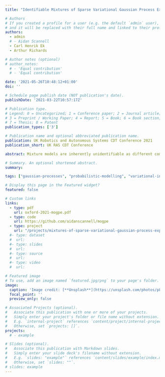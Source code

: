 ```yaml
---
title: "Identifiable Mixtures of Sparse Variational Gaussian Process Experts"

# Authors
# If you created a profile for a user (e.g. the default `admin` user), write the username (folder name) here
# and it will be replaced with their full name and linked to their profile.
authors:
  - admin
  # - Aidan Scannell
  - Carl Henrik Ek
  - Arthur Richards

# Author notes (optional)
# author_notes:
  # - 'Equal contribution'
  # - 'Equal contribution'

date: '2021-05-26T10:48:12+01:00'
doi: ''

# Schedule page publish date (NOT publication's date).
publishDate: '2021-03-22T10:57:17Z'

# Publication type.
# Legend: 0 = Uncategorized; 1 = Conference paper; 2 = Journal article;
# 3 = Preprint / Working Paper; 4 = Report; 5 = Book; 6 = Book section;
# 7 = Thesis; 8 = Patent
publication_types: ['3']

# Publication name and optional abbreviated publication name.
publication: UK Robotics and Autonomous Systems CDT Conference 2021
publication_short: UK RAS CDT Conference

abstract: Mixture models are inherently unidentifiable as different combinations of component distributions and mixture weights can generate the same distributions over the observations. We propose a scalable Mixture of Experts model where both the experts and gating functions are modelled using Gaussian processes. Importantly, this balanced treatment of the experts and the gating network introduces an interplay between the different parts of the model. This can be used to constrain the set of admissible functions reducing the identifiability issues normally associated with mixture models. The model resembles the original Mixture of Gaussian Process Experts method with a GP-based gating network. However, we derive a variational inference scheme that allows for stochastic updates enabling the model to be used in a more scalable fashion.

# Summary. An optional shortened abstract.
summary: 

tags: ["gaussian-processes", "probabilistic-modelling", "variational-inference", "machine-learning", "python", "GPflow", "TensorFlow", "Bayesian-inference"]

# Display this page in the Featured widget?
featured: false

# Custom links
links:
  - type: pdf
    url: oxford-2021-mogpe.pdf
  - type: code
    url: https://github.com/aidanscannell/mogpe
  - type: project
    url: "/projects/mixtures-of-sparse-variational-gaussian-process-experts/"
  #- type: dataset
  #  url: 
  #- type: slides
  #  url: 
  #- type: source
  #  url: 
  #- type: video
  #  url: 

# Featured image
# To use, add an image named `featured.jpg/png` to your page's folder.
image:
  caption: 'Image credit: [**Unsplash**](https://unsplash.com/photos/pLCdAaMFLTE)'
  focal_point: ''
  preview_only: false

# Associated Projects (optional).
#   Associate this publication with one or more of your projects.
#   Simply enter your project's folder or file name without extension.
#   E.g. `internal-project` references `content/project/internal-project/index.md`.
#   Otherwise, set `projects: []`.
projects:
  # - example

# Slides (optional).
#   Associate this publication with Markdown slides.
#   Simply enter your slide deck's filename without extension.
#   E.g. `slides: "example"` references `content/slides/example/index.md`.
#   Otherwise, set `slides: ""`.
# slides: example
---
```

